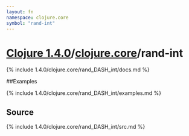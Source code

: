 ```yaml
---
layout: fn
namespace: clojure.core
symbol: "rand-int"
---
```


# [Clojure 1.4.0](../../)/[clojure.core](../)/rand-int

{% include 1.4.0/clojure.core/rand_DASH_int/docs.md %}

##Examples

{% include 1.4.0/clojure.core/rand_DASH_int/examples.md %}
## Source
{% include 1.4.0/clojure.core/rand_DASH_int/src.md %}

